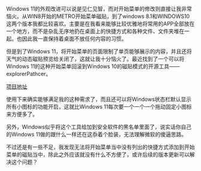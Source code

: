 Windows 11的外观改进可以说是见仁见智，而对开始菜单的修改则直接让我非常恼火。从WIN8开始的METRO开始菜单磁贴，到了windows 8.1和WINDOWS10这两个版本我都比较喜欢。主要是在我看来能够比较优雅地将常用的APP全部放在一个地方，而不是杂乱无序地扔在桌面上的快捷方式和各种文件、文件夹堆在一起。也因此我一直保持着桌面不放任何内容的习惯。

但是到了Windows 11，将开始菜单的页面限制了单页能够展示的内容，并且还将天气的动态磁贴预览给关闭了，这就让我十分恼火了。最近找到了一个可以将Windows 11的这种开始菜单回滚到Windows 10的磁贴模式的开源工具——explorerPathcer。

[项目地址](https://github.com/valinet/ExplorerPatcher)



使用下来确实能够满足我的这种需求了，而且还可以将Windows状态栏默认显示所有小图标的功能开启，这就比Windows 11每次要一个一个一个拖动固定小图标来方便多了。

另外，Windows似乎将这个工具给加到安全软件的黑名单里面了，说实话你自己的Windows 11做的跟什么一样还在这忝着个脸装，无法理解微软的傻逼思路。

不过还是有一些不足，我发现无法将开始菜单当中没有列出的快捷方式添加到开始菜单的磁贴当中，除此之外应该就没有什么不方便了，或许后续的版本更新可以解决这个问题？